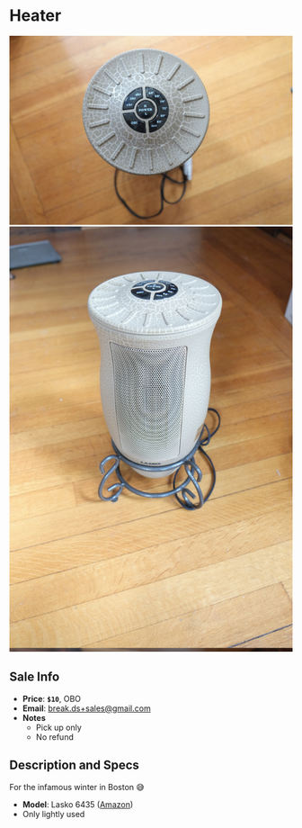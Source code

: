 # Heater

![Heater](https://github.com/breakds/moving-sales/blob/master/photo/resized/heater.png)
![Heater](https://github.com/breakds/moving-sales/blob/master/photo/resized/heater2.png)

## Sale Info

* **Price**: **`$10`**, OBO
* **Email**: break.ds+sales@gmail.com
* **Notes** 
  * Pick up only
  * No refund

## Description and Specs

For the infamous winter in Boston :sweat_smile:

* **Model**: Lasko 6435 ([Amazon](https://www.amazon.com/Lasko-6435-Designer-Ceramic-Oscillating/dp/B000N22JX6))
* Only lightly used
